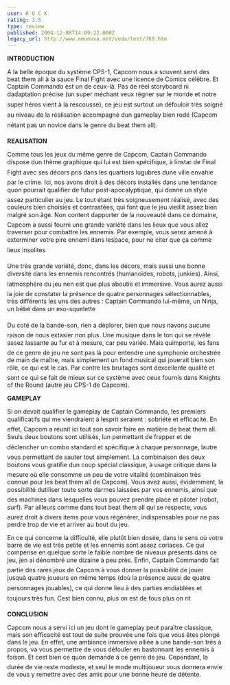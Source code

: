 ```yaml
---
user: R O C K
rating: 3.5
type: review
published: 2004-12-08T14:09:22.000Z
legacy_url: http://www.emunova.net/veda/test/769.htm
---
```

**INTRODUCTION**  

  

A la belle époque du système CPS-1, Capcom nous a souvent servi des beat them all à la sauce Final Fight avec une licence de Comics célèbre. Et Captain Commando est un de ceux-là. Pas de réel storyboard ni dadaptation précise (un super méchant veux régner sur le monde et notre super héros vient à la rescousse), ce jeu est surtout un défouloir très soigné au niveau de la réalisation accompagné dun gameplay bien rodé (Capcom nétant pas un novice dans le genre du beat them all).  

  

**REALISATION**  

  

Comme tous les jeux du même genre de Capcom, Captain Commando dispose dun thème graphique qui lui est bien spécifique, à linstar de Final Fight avec ses décors pris dans les quartiers lugubres dune ville envahie par le crime. Ici, nos avons droit à des décors installés dans une tendance quon pourrait qualifier de futur post-apocalyptique, qui donne un style assez particulier au jeu. Le tout étant très soigneusement réalisé, avec des couleurs bien choisies et contrastées, qui font que le jeu vieillit assez bien malgré son âge. Non content dapporter de la nouveauté dans ce domaine, Capcom a aussi fourni une grande variété dans les lieux que vous allez traverser pour combattre les ennemis. Par exemple, vous serez amené à exterminer votre pire ennemi dans lespace, pour ne citer que ça comme lieux insolites  

Une très grande variété, donc, dans les décors, mais aussi une bonne diversité dans les ennemis rencontrés (humanoïdes, robots, junkies). Ainsi, latmosphère du jeu nen est que plus aboutie et immersive. Vous aurez aussi la joie de constater la présence de quatre personnages sélectionnables, très différents les uns des autres : Captain Commando lui-même, un Ninja, un bébé dans un exo-squelette  

Du coté de la bande-son, rien a déplorer, bien que nous navons aucune raison de nous extasier non plus. Une musique dans le ton qui se révèle assez lassante au fur et à mesure, car peu variée. Mais quimporte, les fans de ce genre de jeu ne sont pas là pour entendre une symphonie orchestrée de main de maître, mais simplement un fond musical qui jouerait bien son rôle, ce qui est le cas. Par contre les bruitages sont dexcellente qualité et sont ce qui se fait de mieux sur ce système avec ceux fournis dans Knights of the Round (autre jeu CPS-1 de Capcom).  

  

**GAMEPLAY**  

  

Si on devait qualifier le gameplay de Captain Commando, les premiers qualificatifs qui me viendraient à lesprit seraient : sobriété et efficacité. En effet, Capcom a réunit ici tout son savoir faire en matière de beat them all. Seuls deux boutons sont utilisés, lun permettant de frapper et de déclencher un combo standard et spécifique à chaque personnage, lautre vous permettant de sauter tout simplement. La combinaison des deux boutons vous gratifie dun coup spécial classique, à usage critique dans la mesure où elle consomme un peu de votre vitalité (combinaison très connue pour les beat them all de Capcom). Vous avez aussi, évidemment, la possibilité dutiliser toute sorte darmes laissées par vos ennemis, ainsi que des machines dans lesquelles vous pouvez prendre place et piloter (robot, surf). Par ailleurs comme dans tout beat them all qui se respecte, vous aurez droit à divers items pour vous régénérer, indispensables pour ne pas perdre trop de vie et arriver au bout du jeu.  

En ce qui concerne la difficulté, elle plutôt bien dosée, dans le sens où votre barre de vie est très petite et les ennemis sont assez coriaces. Ce qui compense en quelque sorte le faible nombre de niveaux présents dans ce jeu, jen ai dénombré une dizaine à peu près. Enfin, Captain Commando fait partie des rares jeux de Capcom à vous donner la possibilité de jouer jusquà quatre joueurs en même temps (doù la présence aussi de quatre personnages jouables), ce qui donne lieu à des parties endiablées et toujours très fun. Cest bien connu, plus on est de fous plus on rit  

  

**CONCLUSION**  

  

Capcom nous a servi ici un jeu dont le gameplay peut paraître classique, mais son efficacité est tout de suite prouvée une fois que vous êtes plongé dans le jeu. En effet, une ambiance immersive alliée à une bande-son très à propos, va vous permettre de vous défouler en bastonnant les ennemis à foison. Et cest bien ce quon demande à ce genre de jeu. Cependant, la durée de vie reste modeste, et seul le mode multijoueur vous donnera envie de vous y remettre avec des amis pour une bonne heure de détente.
